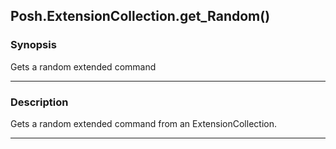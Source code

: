 Posh.ExtensionCollection.get_Random()
-------------------------------------




### Synopsis
Gets a random extended command



---


### Description

Gets a random extended command from an ExtensionCollection.



---
